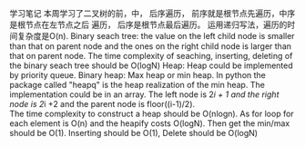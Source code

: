 学习笔记
本周学习了二叉树的前，中， 后序遍历， 前序就是根节点先遍历，中序是根节点在左节点之后
遍历， 后序是根节点最后遍历。 运用递归写法，遍历的时间复杂度是O(n).
Binary seach tree: the value on the left child node is smaller than that on parent node and the ones on the right child node is larger than that on parent node. The time complexity of seaching, inserting, deleting of the binary seach tree should be O(logN)
Heap: Heap could be implemented by priority queue. 
Binary heap: Max heap or min heap. In python the package called "heapq" is the heap realization of the min heap. The implementation could be in an array. The left node is 2*i + 1 and the right node is 2*i +2 and the parent node is floor((i-1)/2).  
The time complexity to construct a heap should be O(nlogn). As for loop for each element is O(n) and the heapify costs O(logN). Then get the min/max should be O(1). Inserting should be O(1), Delete should be O(logN)
